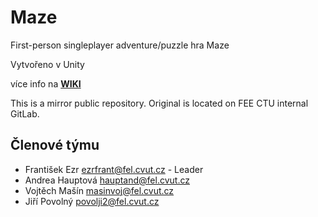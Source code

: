# Maze

First-person singleplayer adventure/puzzle hra Maze

Vytvořeno v Unity

více info na **[WIKI](https://github.com/Urlikp/Maze/wiki)**

This is a mirror public repository. Original is located on FEE CTU internal GitLab.

## Členové týmu

* František Ezr <ezrfrant@fel.cvut.cz> - Leader
* Andrea Hauptová <hauptand@fel.cvut.cz>
* Vojtěch Mašín <masinvoj@fel.cvut.cz>
* Jiří Povolný <povolji2@fel.cvut.cz>
